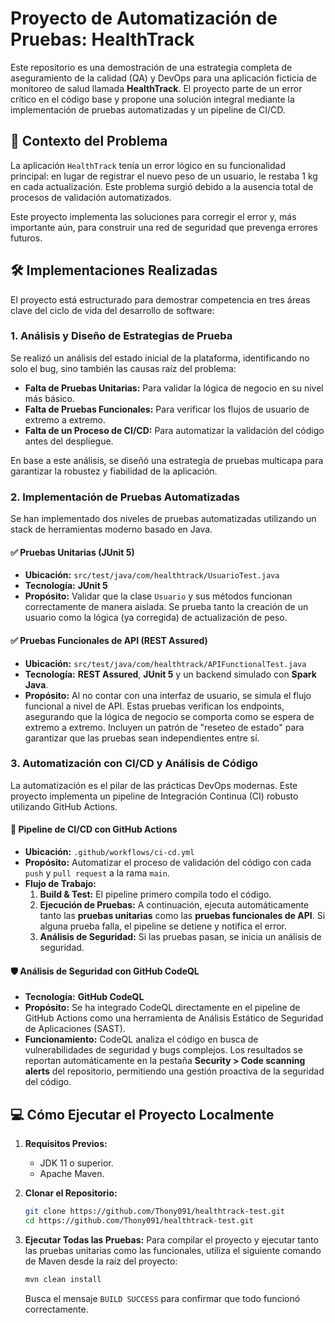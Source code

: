 # Proyecto de Automatización de Pruebas: HealthTrack

Este repositorio es una demostración de una estrategia completa de aseguramiento de la calidad (QA) y DevOps para una aplicación ficticia de monitoreo de salud llamada **HealthTrack**. El proyecto parte de un error crítico en el código base y propone una solución integral mediante la implementación de pruebas automatizadas y un pipeline de CI/CD.

## 🎯 Contexto del Problema

La aplicación `HealthTrack` tenía un error lógico en su funcionalidad principal: en lugar de registrar el nuevo peso de un usuario, le restaba 1 kg en cada actualización. Este problema surgió debido a la ausencia total de procesos de validación automatizados.

Este proyecto implementa las soluciones para corregir el error y, más importante aún, para construir una red de seguridad que prevenga errores futuros.

## 🛠️ Implementaciones Realizadas

El proyecto está estructurado para demostrar competencia en tres áreas clave del ciclo de vida del desarrollo de software:

### 1. Análisis y Diseño de Estrategias de Prueba

Se realizó un análisis del estado inicial de la plataforma, identificando no solo el bug, sino también las causas raíz del problema:
- **Falta de Pruebas Unitarias:** Para validar la lógica de negocio en su nivel más básico.
- **Falta de Pruebas Funcionales:** Para verificar los flujos de usuario de extremo a extremo.
- **Falta de un Proceso de CI/CD:** Para automatizar la validación del código antes del despliegue.

En base a este análisis, se diseñó una estrategia de pruebas multicapa para garantizar la robustez y fiabilidad de la aplicación.

### 2. Implementación de Pruebas Automatizadas

Se han implementado dos niveles de pruebas automatizadas utilizando un stack de herramientas moderno basado en Java.

#### ✅ Pruebas Unitarias (JUnit 5)

- **Ubicación:** `src/test/java/com/healthtrack/UsuarioTest.java`
- **Tecnología:** **JUnit 5**
- **Propósito:** Validar que la clase `Usuario` y sus métodos funcionan correctamente de manera aislada. Se prueba tanto la creación de un usuario como la lógica (ya corregida) de actualización de peso.

#### ✅ Pruebas Funcionales de API (REST Assured)

- **Ubicación:** `src/test/java/com/healthtrack/APIFunctionalTest.java`
- **Tecnología:** **REST Assured**, **JUnit 5** y un backend simulado con **Spark Java**.
- **Propósito:** Al no contar con una interfaz de usuario, se simula el flujo funcional a nivel de API. Estas pruebas verifican los endpoints, asegurando que la lógica de negocio se comporta como se espera de extremo a extremo. Incluyen un patrón de "reseteo de estado" para garantizar que las pruebas sean independientes entre sí.

### 3. Automatización con CI/CD y Análisis de Código

La automatización es el pilar de las prácticas DevOps modernas. Este proyecto implementa un pipeline de Integración Continua (CI) robusto utilizando GitHub Actions.

#### 🚀 Pipeline de CI/CD con GitHub Actions

- **Ubicación:** `.github/workflows/ci-cd.yml`
- **Propósito:** Automatizar el proceso de validación del código con cada `push` y `pull request` a la rama `main`.
- **Flujo de Trabajo:**
  1.  **Build & Test:** El pipeline primero compila todo el código.
  2.  **Ejecución de Pruebas:** A continuación, ejecuta automáticamente tanto las **pruebas unitarias** como las **pruebas funcionales de API**. Si alguna prueba falla, el pipeline se detiene y notifica el error.
  3.  **Análisis de Seguridad:** Si las pruebas pasan, se inicia un análisis de seguridad.

#### 🛡️ Análisis de Seguridad con GitHub CodeQL

- **Tecnología:** **GitHub CodeQL**
- **Propósito:** Se ha integrado CodeQL directamente en el pipeline de GitHub Actions como una herramienta de Análisis Estático de Seguridad de Aplicaciones (SAST).
- **Funcionamiento:** CodeQL analiza el código en busca de vulnerabilidades de seguridad y bugs complejos. Los resultados se reportan automáticamente en la pestaña **Security > Code scanning alerts** del repositorio, permitiendo una gestión proactiva de la seguridad del código.

## 💻 Cómo Ejecutar el Proyecto Localmente

1.  **Requisitos Previos:**
    - JDK 11 o superior.
    - Apache Maven.

2.  **Clonar el Repositorio:**
    ```bash
    git clone https://github.com/Thony091/healthtrack-test.git
    cd https://github.com/Thony091/healthtrack-test.git
    ```

3.  **Ejecutar Todas las Pruebas:**
    Para compilar el proyecto y ejecutar tanto las pruebas unitarias como las funcionales, utiliza el siguiente comando de Maven desde la raíz del proyecto:
    ```bash
    mvn clean install
    ```
    Busca el mensaje `BUILD SUCCESS` para confirmar que todo funcionó correctamente.
